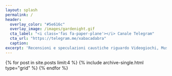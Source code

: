 ```yaml
---
layout: splash
permalink: /
header:
  overlay_color: "#5e616c"
  overlay_image: /images/gardenight.gif
  cta_label: "<i class='fas fa-paper-plane'></i> Canale Telegram"
  cta_url: "https://telegram.me/xabacadabra"  
  caption:
excerpt: 'Recensioni e speculazioni caustiche riguardo Videogiochi, Musica, Animazione, Serie Tv e tante altre malevoli faccende.<br /><br /><i>On Air Since 2013</i>'
---
```


<div class="grid__wrapper">
{% for post in site.posts limit:4 %}
  {% include archive-single.html type="grid" %}
 {% endfor %}
</div>

